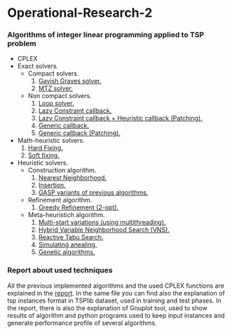 # Operational-Research-2
### Algorithms of integer linear programming applied to TSP problem
 - CPLEX
  - Exact solvers.
    - Compact solvers.
      1. [Gavish Graves solver.](https://github.com/RaffaDNDM/Operational-Research-2/blob/master/TSP/TSP/gg_solver.h)
      2. [MTZ solver.](https://github.com/RaffaDNDM/Operational-Research-2/blob/master/TSP/TSP/mtz_solver.h)
    - Non compact solvers.
      1. [Loop solver.](https://github.com/RaffaDNDM/Operational-Research-2/blob/master/TSP/TSP/loop_solver.h)
      2. [Lazy Constraint callback.](https://github.com/RaffaDNDM/Operational-Research-2/blob/master/TSP/TSP/bc_solver.h)
      3. [Lazy Constraint callback + Heuristic callback (Patching).](https://github.com/RaffaDNDM/Operational-Research-2/blob/master/TSP/TSP/bc_solver.h)
      4. [Generic callback.](https://github.com/RaffaDNDM/Operational-Research-2/blob/master/TSP/TSP/bc_solver.h)
      5. [Generic callback (Patching).](https://github.com/RaffaDNDM/Operational-Research-2/blob/master/TSP/TSP/bc_solver.h)
  - Math-heuristic solvers.
    1. [Hard Fixing.](https://github.com/RaffaDNDM/Operational-Research-2/blob/master/TSP/TSP/bc_solver.h)
    2. [Soft fixing.](https://github.com/RaffaDNDM/Operational-Research-2/blob/master/TSP/TSP/bc_solver.h)
- Heuristic solvers.
  - Construction algorithm.
    1. [Nearest Neighborhood.](https://github.com/RaffaDNDM/Operational-Research-2/blob/master/TSP/TSP/heuristic.h)
    2. [Insertion.](https://github.com/RaffaDNDM/Operational-Research-2/blob/master/TSP/TSP/heuristic.h)
    3. [GASP variants of previous algorithms.](https://github.com/RaffaDNDM/Operational-Research-2/blob/master/TSP/TSP/heuristic.h)
  - Refinement algorithm.
    1. [Greedy Refinement (2-opt).](https://github.com/RaffaDNDM/Operational-Research-2/blob/master/TSP/TSP/heuristic.h)
  - Meta-heuristich algorithm.
    1. [Multi-start variations (using multithreading).](https://github.com/RaffaDNDM/Operational-Research-2/blob/master/TSP/TSP/heuristic.h)
    2. [Hybrid Variable Neighborhood Search (VNS).](https://github.com/RaffaDNDM/Operational-Research-2/blob/master/TSP/TSP/heuristic.h)
    3. [Reactive Tabu Search.](https://github.com/RaffaDNDM/Operational-Research-2/blob/master/TSP/TSP/heuristic.h)
    4. [Simulating anealing.](https://github.com/RaffaDNDM/Operational-Research-2/blob/master/TSP/TSP/heuristic.h)
    5. [Genetic algorithms.](https://github.com/RaffaDNDM/Operational-Research-2/blob/master/TSP/TSP/heuristic.h)

### Report about used techniques

All the previous implemented algorithms and the used CPLEX functions are explained in the [report](https://github.com/RaffaDNDM/Operational-Research-2/blob/master/Report/Report.pdf).
In the same file you can find also the explanation of tsp instances format in TSPlib dataset, used in training and test phases. In the report, there is also the explanation of Gnuplot tool, used to show results of algorithm and python programs used to keep input instances and generate performance profile of several algorithms.
